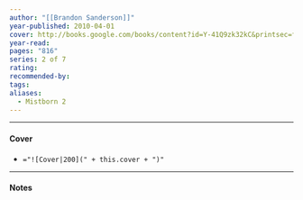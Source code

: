 ```yaml
---
author: "[[Brandon Sanderson]]"
year-published: 2010-04-01
cover: http://books.google.com/books/content?id=Y-41Q9zk32kC&printsec=frontcover&img=1&zoom=1&edge=curl&source=gbs_api
year-read: 
pages: "816"
series: 2 of 7
rating: 
recommended-by: 
tags: 
aliases:
  - Mistborn 2
---
```


---
#### Cover
- `="![Cover|200](" + this.cover + ")"`
---
#### Notes